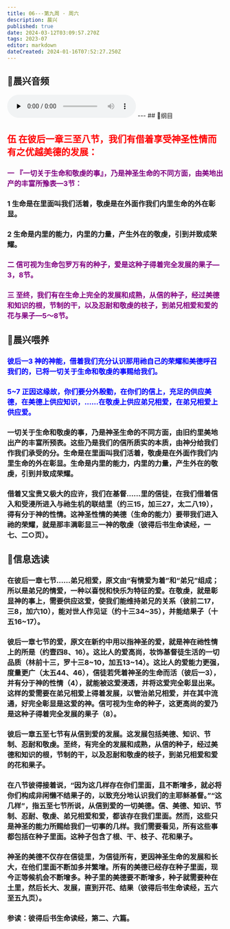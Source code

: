 ```yaml
---
title: 06---第九周 · 周六
description: 晨兴
published: true
date: 2024-03-12T03:09:57.270Z
tags: 2023-07
editor: markdown
dateCreated: 2024-01-16T07:52:27.250Z
---
```


## 🎵晨兴音频
<audio id="audio" controls="" preload="none">
      <source id="mp3" src="/2023-07/week9/week9day6.mp3">
</audio>
---
## 📖纲目

## <font color=red>伍 在彼后一章三至八节，我们有借着享受神圣性情而有之优越美德的发展：</font>

### <font color=purple>一 『一切关于生命和敬虔的事』，乃是神圣生命的不同方面，由美地出产的丰富所豫表—3节：</font>

### 1 生命是在里面叫我们活着，敬虔是在外面作我们内里生命的外在彰显。

### 2 生命是内里的能力，内里的力量，产生外在的敬虔，引到并致成荣耀。

### <font color=purple>二 信可视为生命包罗万有的种子，爱是这种子得着完全发展的果子—3，8节。</font>

### <font color=purple>三 至终，我们有在生命上完全的发展和成熟，从信的种子，经过美德和知识的根，节制的干，以及忍耐和敬虔的枝子，到弟兄相爱和爱的花与果子—5～8节。</font>

## 📖晨兴喂养

### <font color=blue>彼后一3    神的神能，借着我们充分认识那用祂自己的荣耀和美德呼召我们的，已将一切关于生命和敬虔的事赐给我们。</font>

### <font color=blue>5~7    正因这缘故，你们要分外殷勤，在你们的信上，充足的供应美德，在美德上供应知识，……在敬虔上供应弟兄相爱，在弟兄相爱上供应爱。</font>

### 一切关于生命和敬虔的事，乃是神圣生命的不同方面，由旧约里美地出产的丰富所预表。这些乃是我们的信所质实的本质，由神分给我们作我们承受的分。生命是在里面叫我们活着，敬虔是在外面作我们内里生命的外在彰显。生命是内里的能力，内里的力量，产生外在的敬虔，引到并致成荣耀。

### 借着又宝贵又极大的应许，我们在基督……里的信徒，在我们借着信入和受浸所进入与祂生机的联结里（约三15，加三27，太二八19），得有分于神的性情。这神圣性情的美德（生命的能力）要带我们进入祂的荣耀，就是那丰满彰显三一神的敬虔（彼得后书生命读经，一七、二○页）。

## 📖信息选读

### 在彼后一章七节……弟兄相爱，原文由“有情爱为着”和“弟兄”组成；所以是弟兄的情爱，一种以喜悦和快乐为特征的爱。在敬虔，就是彰显神的事上，需要供应这爱，使我们能维持弟兄的关系（彼前二17，三8，加六10），能对世人作见证（约十三34~35），并能结果子（十五16~17）。

### 彼后一章七节的爱，原文在新约中用以指神圣的爱，就是神在祂性情上的所是（约壹四8、16）。这比人的爱高尚，妆饰基督徒生活的一切品质（林前十三，罗十三8~10，加五13~14）。这比人的爱能力更强，度量更广（太五44、46），信徒若凭着神圣的生命而活（彼后一3），并有分于神的性情（4），就能被这爱浸透，并将这爱完全彰显出来。这样的爱需要在弟兄相爱上得着发展，以管治弟兄相爱，并在其中流通，好完全彰显是这爱的神。信可视为生命的种子，这更高尚的爱乃是这种子得着完全发展的果子（8）。

### 彼后一章五至七节有从信到爱的发展。这发展包括美德、知识、节制、忍耐和敬虔。至终，有完全的发展和成熟，从信的种子，经过美德和知识的根，节制的干，以及忍耐和敬虔的枝子，到弟兄相爱和爱的花和果子。

### 在八节彼得接着说，“因为这几样存在你们里面，且不断增多，就必将你们构成非闲懒不结果子的，以致充分地认识我们的主耶稣基督。”“这几样”，指五至七节所说，从信到爱的一切美德。信、美德、知识、节制、忍耐、敬虔、弟兄相爱和爱，都该存在我们里面。然而，这些只是神圣的能力所赐给我们一切事的几样。我们需要看见，所有这些事都包括在种子里面。这种子包含了根、干、枝子、花和果子。

### 神圣的美德不仅存在信徒里，为信徒所有，更因神圣生命的发展和长大，在他们里面不断加多并繁增。所有的美德已经存在种子里面，现今正等候机会不断增多。种子里的美德要不断增多，种子就需要种在土里，然后长大、发展，直到开花、结果（彼得后书生命读经，五六至五九页）。

### 参读：彼得后书生命读经，第二、六篇。
<!-- Google tag (gtag.js) -->
<script async src="https://www.googletagmanager.com/gtag/js?id=G-1P8709Z16T"></script>
<script>
  window.dataLayer = window.dataLayer || [];
  function gtag(){dataLayer.push(arguments);}
  gtag('js', new Date());

  gtag('config', 'G-1P8709Z16T');
</script>